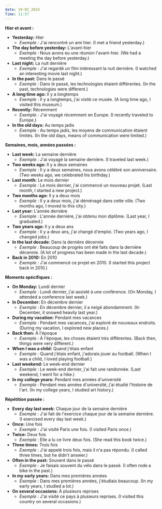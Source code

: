 ```yaml
---
date: 19-02_2024
Time: 11:57
---
```

**Hier et avant :**
- **Yesterday:** Hier
  - *Exemple :* J'ai rencontré un ami hier. (I met a friend yesterday.)
- **The day before yesterday:** L'avant-hier
  - *Exemple :* Nous avons eu une réunion l'avant-hier. (We had a meeting the day before yesterday.)
- **Last night:** La nuit dernière
  - *Exemple :* J'ai regardé un film intéressant la nuit dernière. (I watched an interesting movie last night.)
- **In the past:** Dans le passé
  - *Exemple :* Dans le passé, les technologies étaient différentes. (In the past, technologies were different.)
- **A long time ago:** Il y a longtemps
  - *Exemple :* Il y a longtemps, j'ai visité ce musée. (A long time ago, I visited this museum.)
- **Recently:** Récemment
  - *Exemple :* J'ai voyagé récemment en Europe. (I recently traveled to Europe.)
- **In the old days:** Au temps jadis
  - *Exemple :* Au temps jadis, les moyens de communication étaient limités. (In the old days, means of communication were limited.)

**Semaines, mois, années passées :**
- **Last week:** La semaine dernière
  - *Exemple :* J'ai voyagé la semaine dernière. (I traveled last week.)
- **Two weeks ago:** Il y a deux semaines
  - *Exemple :* Il y a deux semaines, nous avons célébré son anniversaire. (Two weeks ago, we celebrated his birthday.)
- **Last month:** Le mois dernier
  - *Exemple :* Le mois dernier, j'ai commencé un nouveau projet. (Last month, I started a new project.)
- **Two months ago:** Il y a deux mois
  - *Exemple :* Il y a deux mois, j'ai déménagé dans cette ville. (Two months ago, I moved to this city.)
- **Last year:** L'année dernière
  - *Exemple :* L'année dernière, j'ai obtenu mon diplôme. (Last year, I graduated.)
- **Two years ago:** Il y a deux ans
  - *Exemple :* Il y a deux ans, j'ai changé d'emploi. (Two years ago, I changed jobs.)
- **In the last decade:** Dans la dernière décennie
  - *Exemple :* Beaucoup de progrès ont été faits dans la dernière décennie. (A lot of progress has been made in the last decade.)
- **Back in 2010:** En 2010
  - *Exemple :* J'ai commencé ce projet en 2010. (I started this project back in 2010.)

**Moments spécifiques :**
- **On Monday:** Lundi dernier
  - *Exemple :* Lundi dernier, j'ai assisté à une conférence. (On Monday, I attended a conference last week.)
- **In December:** En décembre dernier
  - *Exemple :* En décembre dernier, il a neigé abondamment. (In December, it snowed heavily last year.)
- **During my vacation:** Pendant mes vacances
  - *Exemple :* Pendant mes vacances, j'ai exploré de nouveaux endroits. (During my vacation, I explored new places.)
- **Back then:** À l'époque
  - *Exemple :* À l'époque, les choses étaient très différentes. (Back then, things were very different.)
- **When I was a child:** Quand j'étais enfant
  - *Exemple :* Quand j'étais enfant, j'adorais jouer au football. (When I was a child, I loved playing football.)
- **Last weekend:** Le week-end dernier
  - *Exemple :* Le week-end dernier, j'ai fait une randonnée. (Last weekend, I went for a hike.)
- **In my college years:** Pendant mes années d'université
  - *Exemple :* Pendant mes années d'université, j'ai étudié l'histoire de l'art. (In my college years, I studied art history.)

**Répétition passée :**
- **Every day last week:** Chaque jour de la semaine dernière
  - *Exemple :* J'ai fait de l'exercice chaque jour de la semaine dernière. (I exercised every day last week.)
- **Once:** Une fois
  - *Exemple :* J'ai visité Paris une fois. (I visited Paris once.)
- **Twice:** Deux fois
  - *Exemple :* Elle a lu ce livre deux fois. (She read this book twice.)
- **Three times:** Trois fois
  - *Exemple :* J'ai appelé trois fois, mais il n'a pas répondu. (I called three times, but he didn't answer.)
- **Often in the past:** Souvent dans le passé
  - *Exemple :* Je faisais souvent du vélo dans le passé. (I often rode a bike in the past.)
- **In my early years:** Dans mes premières années
  - *Exemple :* Dans mes premières années, j'étudiais beaucoup. (In my early years, I studied a lot.)
- **On several occasions:** À plusieurs reprises
  - *Exemple :* J'ai visité ce pays à plusieurs reprises. (I visited this country on several occasions.)

